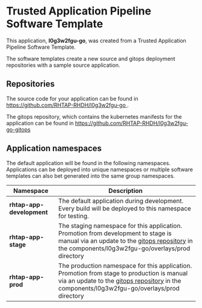 # Trusted Application Pipeline Software Template

This application, **l0g3w2fgu-go**, was created from a Trusted Application Pipeline Software Template.

The software templates create a new source and gitops deployment repositories with a sample source application. 

## Repositories

The source code for your application can be found in [https://github.com/RHTAP-RHDH/l0g3w2fgu-go ](https://github.com/RHTAP-RHDH/l0g3w2fgu-go ).
 
The gitops repository, which contains the kubernetes manifests for the application can be found in 
[https://github.com/RHTAP-RHDH/l0g3w2fgu-go-gitops ](https://github.com/RHTAP-RHDH/l0g3w2fgu-go-gitops ) 

## Application namespaces 

The default application will be found in the following namespaces. Applications can be deployed into unique namespaces or multiple software templates can also bet generated into the same group namespaces.  

|  Namespace   |  Description   |  
| -------- | -------- |   
| **rhtap-app-development** | The default application during development. Every build will be deployed to this namespace for testing. | 
| **rhtap-app-stage** | The staging namespace for this application. Promotion from development to stage is manual via an update to the [gitops repository](https://github.com/RHTAP-RHDH/l0g3w2fgu-go-gitops ) in the components/l0g3w2fgu-go/overlays/prod directory |  
| **rhtap-app-prod** | The production namespace for this application. Promotion from stage to production is manual via an update to the [gitops repository](https://github.com/RHTAP-RHDH/l0g3w2fgu-go-gitops ) in the components/l0g3w2fgu-go/overlays/prod directory | 